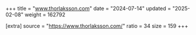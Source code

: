+++
title = "www.thorlaksson.com"
date = "2024-07-14"
updated = "2025-02-08"
weight = 162792

[extra]
source = "https://www.thorlaksson.com/"
ratio = 34
size = 159
+++
